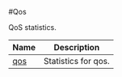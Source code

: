#Qos

QoS statistics.


<table><thead><tr><th>Name</th><th>Description</th></tr></thead><tbody><tr><td><a href="../../../statistics/qos/qos/qos">qos</a></td><td>Statistics for qos.</td><tr></tbody></table>
